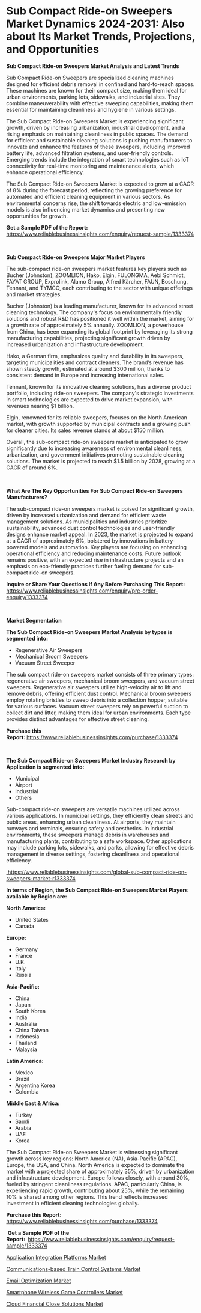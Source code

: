 <p><h1>Sub Compact Ride-on Sweepers Market Dynamics 2024-2031: Also about Its Market Trends, Projections, and Opportunities</h1></p><p><strong>Sub Compact Ride-on Sweepers Market Analysis and Latest Trends</strong></p>
<p><p>Sub Compact Ride-on Sweepers are specialized cleaning machines designed for efficient debris removal in confined and hard-to-reach spaces. These machines are known for their compact size, making them ideal for urban environments, parking lots, sidewalks, and industrial sites. They combine maneuverability with effective sweeping capabilities, making them essential for maintaining cleanliness and hygiene in various settings.</p><p>The Sub Compact Ride-on Sweepers Market is experiencing significant growth, driven by increasing urbanization, industrial development, and a rising emphasis on maintaining cleanliness in public spaces. The demand for efficient and sustainable cleaning solutions is pushing manufacturers to innovate and enhance the features of these sweepers, including improved battery life, advanced filtration systems, and user-friendly controls. Emerging trends include the integration of smart technologies such as IoT connectivity for real-time monitoring and maintenance alerts, which enhance operational efficiency.</p><p>The Sub Compact Ride-on Sweepers Market is expected to grow at a CAGR of 8% during the forecast period, reflecting the growing preference for automated and efficient cleaning equipment in various sectors. As environmental concerns rise, the shift towards electric and low-emission models is also influencing market dynamics and presenting new opportunities for growth.</p></p>
<p><strong>Get a Sample PDF of the Report:&nbsp;</strong> <a href="https://www.reliablebusinessinsights.com/enquiry/request-sample/1333374?utm_campaign=62&utm_medium=2&utm_source=Github&utm_content=ia&utm_term=03102024&utm_id=sub-compact-ride-on-sweepers">https://www.reliablebusinessinsights.com/enquiry/request-sample/1333374</a></p>
<p>&nbsp;</p>
<p><strong>Sub Compact Ride-on Sweepers Major Market Players</strong></p>
<p><p>The sub-compact ride-on sweepers market features key players such as Bucher (Johnston), ZOOMLION, Hako, Elgin, FULONGMA, Aebi Schmidt, FAYAT GROUP, Exprolink, Alamo Group, Alfred Kärcher, FAUN, Boschung, Tennant, and TYMCO, each contributing to the sector with unique offerings and market strategies.</p><p>Bucher (Johnston) is a leading manufacturer, known for its advanced street cleaning technology. The company's focus on environmentally friendly solutions and robust R&D has positioned it well within the market, aiming for a growth rate of approximately 5% annually. ZOOMLION, a powerhouse from China, has been expanding its global footprint by leveraging its strong manufacturing capabilities, projecting significant growth driven by increased urbanization and infrastructure development.</p><p>Hako, a German firm, emphasizes quality and durability in its sweepers, targeting municipalities and contract cleaners. The brand’s revenue has shown steady growth, estimated at around $300 million, thanks to consistent demand in Europe and increasing international sales.</p><p>Tennant, known for its innovative cleaning solutions, has a diverse product portfolio, including ride-on sweepers. The company's strategic investments in smart technologies are expected to drive market expansion, with revenues nearing $1 billion.</p><p>Elgin, renowned for its reliable sweepers, focuses on the North American market, with growth supported by municipal contracts and a growing push for cleaner cities. Its sales revenue stands at about $150 million.</p><p>Overall, the sub-compact ride-on sweepers market is anticipated to grow significantly due to increasing awareness of environmental cleanliness, urbanization, and government initiatives promoting sustainable cleaning solutions. The market is projected to reach $1.5 billion by 2028, growing at a CAGR of around 6%.</p></p>
<p>&nbsp;</p>
<p><strong>What Are The Key Opportunities For Sub Compact Ride-on Sweepers Manufacturers?</strong></p>
<p><p>The sub-compact ride-on sweepers market is poised for significant growth, driven by increased urbanization and demand for efficient waste management solutions. As municipalities and industries prioritize sustainability, advanced dust control technologies and user-friendly designs enhance market appeal. In 2023, the market is projected to expand at a CAGR of approximately 6%, bolstered by innovations in battery-powered models and automation. Key players are focusing on enhancing operational efficiency and reducing maintenance costs. Future outlook remains positive, with an expected rise in infrastructure projects and an emphasis on eco-friendly practices further fueling demand for sub-compact ride-on sweepers.</p></p>
<p><strong>Inquire or Share Your Questions If Any Before Purchasing This Report:</strong> <a href="https://www.reliablebusinessinsights.com/enquiry/pre-order-enquiry/1333374?utm_campaign=62&utm_medium=2&utm_source=Github&utm_content=ia&utm_term=03102024&utm_id=sub-compact-ride-on-sweepers">https://www.reliablebusinessinsights.com/enquiry/pre-order-enquiry/1333374</a></p>
<p>&nbsp;</p>
<p><strong>Market Segmentation</strong></p>
<p><strong>The Sub Compact Ride-on Sweepers Market Analysis by types is segmented into:</strong></p>
<p><ul><li>Regenerative Air Sweepers</li><li>Mechanical Broom Sweepers</li><li>Vacuum Street Sweeper</li></ul></p>
<p><p>The sub compact ride-on sweepers market consists of three primary types: regenerative air sweepers, mechanical broom sweepers, and vacuum street sweepers. Regenerative air sweepers utilize high-velocity air to lift and remove debris, offering efficient dust control. Mechanical broom sweepers employ rotating bristles to sweep debris into a collection hopper, suitable for various surfaces. Vacuum street sweepers rely on powerful suction to collect dirt and litter, making them ideal for urban environments. Each type provides distinct advantages for effective street cleaning.</p></p>
<p><strong>Purchase this Report:&nbsp;</strong><a href="https://www.reliablebusinessinsights.com/purchase/1333374?utm_campaign=62&utm_medium=2&utm_source=Github&utm_content=ia&utm_term=03102024&utm_id=sub-compact-ride-on-sweepers">https://www.reliablebusinessinsights.com/purchase/1333374</a></p>
<p>&nbsp;</p>
<p><strong>The Sub Compact Ride-on Sweepers Market Industry Research by Application is segmented into:</strong></p>
<p><ul><li>Municipal</li><li>Airport</li><li>Industrial</li><li>Others</li></ul></p>
<p><p>Sub-compact ride-on sweepers are versatile machines utilized across various applications. In municipal settings, they efficiently clean streets and public areas, enhancing urban cleanliness. At airports, they maintain runways and terminals, ensuring safety and aesthetics. In industrial environments, these sweepers manage debris in warehouses and manufacturing plants, contributing to a safe workspace. Other applications may include parking lots, sidewalks, and parks, allowing for effective debris management in diverse settings, fostering cleanliness and operational efficiency.</p></p>
<p><a href="https://www.reliablebusinessinsights.com/global-sub-compact-ride-on-sweepers-market-r1333374?utm_campaign=62&utm_medium=2&utm_source=Github&utm_content=ia&utm_term=03102024&utm_id=sub-compact-ride-on-sweepers">&nbsp;https://www.reliablebusinessinsights.com/global-sub-compact-ride-on-sweepers-market-r1333374</a></p>
<p><strong>In terms of Region, the Sub Compact Ride-on Sweepers Market Players available by Region are:</strong></p>
<p>
    <p> <strong> North America: </strong>
        <ul>
            <li>United States</li>
            <li>Canada</li>
        </ul>
        </p> 
    <p> <strong> Europe: </strong>
        <ul>
            <li>Germany</li>
            <li>France</li>
            <li>U.K.</li>
            <li>Italy</li>
            <li>Russia</li>
        </ul>
        </p> 
    <p> <strong> Asia-Pacific: </strong>
        <ul>
            <li>China</li>
            <li>Japan</li>
            <li>South Korea</li>
            <li>India</li>
            <li>Australia</li>
            <li>China Taiwan</li>
            <li>Indonesia</li>
            <li>Thailand</li>
            <li>Malaysia</li>
        </ul>
        </p> 
    <p> <strong> Latin America: </strong>
        <ul>
            <li>Mexico</li>
            <li>Brazil</li>
            <li>Argentina Korea</li>
            <li>Colombia</li>
        </ul>
        </p> 
    <p> <strong> Middle East & Africa: </strong>
        <ul>
            <li>Turkey</li>
            <li>Saudi</li>
            <li>Arabia</li>
            <li>UAE</li>
            <li>Korea</li>
        </ul>
    </p>
    </p>
<p><p>The Sub Compact Ride-on Sweepers Market is witnessing significant growth across key regions: North America (NA), Asia-Pacific (APAC), Europe, the USA, and China. North America is expected to dominate the market with a projected share of approximately 35%, driven by urbanization and infrastructure development. Europe follows closely, with around 30%, fueled by stringent cleanliness regulations. APAC, particularly China, is experiencing rapid growth, contributing about 25%, while the remaining 10% is shared among other regions. This trend reflects increased investment in efficient cleaning technologies globally.</p></p>
<p><strong>Purchase this Report: </strong><a href="https://www.reliablebusinessinsights.com/purchase/1333374?utm_campaign=62&utm_medium=2&utm_source=Github&utm_content=ia&utm_term=03102024&utm_id=sub-compact-ride-on-sweepers">https://www.reliablebusinessinsights.com/purchase/1333374</a></p>
<p>&nbsp;<strong>Get a Sample PDF of the Report:&nbsp;&nbsp;</strong><a href="https://www.reliablebusinessinsights.com/enquiry/request-sample/1333374?utm_campaign=62&utm_medium=2&utm_source=Github&utm_content=ia&utm_term=03102024&utm_id=sub-compact-ride-on-sweepers">https://www.reliablebusinessinsights.com/enquiry/request-sample/1333374</a></p>
<p><strong></strong></p>
<p><p><a href="https://www.linkedin.com/pulse/how-regional-global-trends-shaping-application-integration-platforms-sftzc?trackingId=7bLdA7bcRReLwDHLrXHEMQ%3D%3D&utm_campaign=62&utm_medium=2&utm_source=Github&utm_content=ia&utm_term=03102024&utm_id=sub-compact-ride-on-sweepers">Application Integration Platforms Market</a></p><p><a href="https://github.com/WashimHussain441/Market-Research-Report-List-1/blob/main/communications-based-train-control-systems-market.md?utm_campaign=62&utm_medium=2&utm_source=Github&utm_content=ia&utm_term=03102024&utm_id=sub-compact-ride-on-sweepers">Communications-based Train Control Systems Market</a></p><p><a href="https://www.linkedin.com/pulse/what-growth-opportunities-challenges-email-optimization-market-8obpc?utm_campaign=62&utm_medium=2&utm_source=Github&utm_content=ia&utm_term=03102024&utm_id=sub-compact-ride-on-sweepers">Email Optimization Market</a></p><p><a href="https://github.com/Annahawkins697/Market-Research-Report-List-1/blob/main/smartphone-wireless-game-controllers-market.md?utm_campaign=62&utm_medium=2&utm_source=Github&utm_content=ia&utm_term=03102024&utm_id=sub-compact-ride-on-sweepers">Smartphone Wireless Game Controllers Market</a></p><p><a href="https://www.linkedin.com/pulse/comprehensive-analysis-global-cloud-financial-close-solutions-slyoe?trackingId=t9lfxNRTTW%2BR6K1yKiKIHA%3D%3D&utm_campaign=62&utm_medium=2&utm_source=Github&utm_content=ia&utm_term=03102024&utm_id=sub-compact-ride-on-sweepers">Cloud Financial Close Solutions Market</a></p></p>